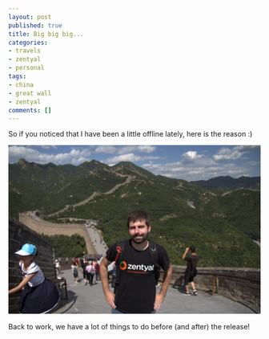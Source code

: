 ```yaml
---
layout: post
published: true
title: Big big big...
categories:
- travels
- zentyal
- personal
tags:
- china
- great wall
- zentyal
comments: []
---
```

So if you noticed that I have been a little offline lately, here is the reason :)

![me at the Great Wall of China](/wp-content/uploads/2012/08/exekias_great_wall_china.jpg)

Back to work, we have a lot of things to do before (and after) the release!
